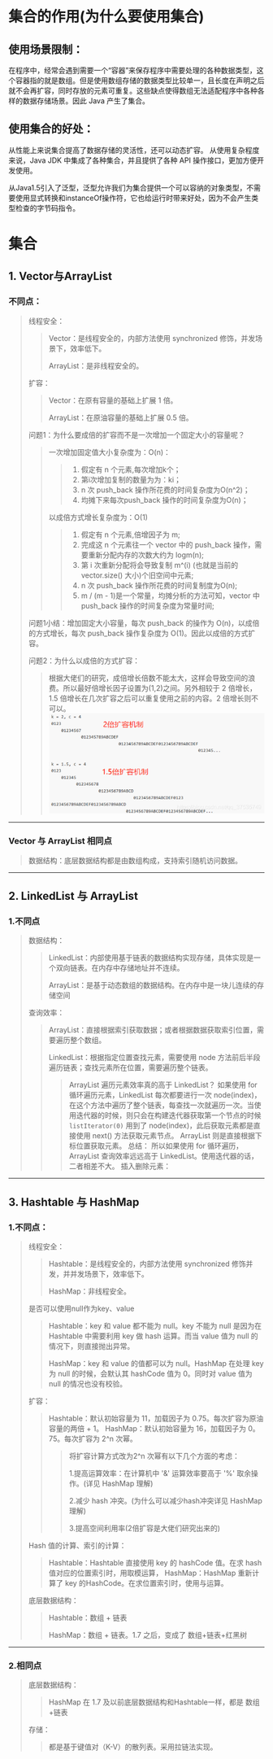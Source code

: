 # 集合的作用(为什么要使用集合)

## 使用场景限制：

在程序中，经常会遇到需要一个“容器”来保存程序中需要处理的各种数据类型，这个容器指的就是数组。但是使用数组存储的数据类型比较单一，且长度在声明之后就不会再扩容，同时存放的元素可重复。这些缺点使得数组无法适配程序中各种各样的数据存储场景。因此
Java 产生了集合。

## 使用集合的好处：

从性能上来说集合提高了数据存储的灵活性，还可以动态扩容。 从使用复杂程度来说，Java JDK 中集成了各种集合，并且提供了各种 API 操作接口，更加方便开发使用。

从Java1.5引入了泛型，泛型允许我们为集合提供一个可以容纳的对象类型，不需要使用显式转换和instanceOf操作符，它也给运行时带来好处，因为不会产生类型检查的字节码指令。

# 集合

## 1. Vector与ArrayList

### 不同点：

> 线程安全：
>> Vector：是线程安全的，内部方法使用 synchronized 修饰，并发场景下，效率低下。
>>
>> ArrayList：是非线程安全的。
>
> 扩容：
>> Vector：在原有容量的基础上扩展 1 倍。
>>
>> ArrayList：在原油容量的基础上扩展 0.5 倍。
>>
> 问题1：为什么要成倍的扩容而不是一次增加一个固定大小的容量呢？
>> 一次增加固定值大小复杂度为：O(n)：
>>> 1. 假定有 n 个元素,每次增加k个；
>>> 2. 第i次增加复制的数量为为：ki；
>>> 3. n 次 push_back 操作所花费的时间复杂度为O(n^2)；
>>> 4. 均摊下来每次push_back 操作的时间复杂度为O(n)；
>>>
>>以成倍方式增长复杂度为：O(1)
>>> 1. 假定有 n 个元素,倍增因子为 m;
>>> 2. 完成这 n 个元素往一个 vector 中的 push_back 操作，需要重新分配内存的次数大约为 logm(n);
>>> 3. 第 i 次重新分配将会导致复制 m^(i) (也就是当前的vector.size() 大小)个旧空间中元素;
>>> 4. n 次 push_back 操作所花费的时间复制度为O(n);
>>> 5. m / (m - 1)是一个常量，均摊分析的方法可知，vector 中 push_back 操作的时间复杂度为常量时间;
>>
> 问题1小结：增加固定大小容量，每次 push_back 的操作为 O(n)，以成倍的方式增长，每次 push_back 操作复杂度为 O(1)。因此以成倍的方式扩容。
>
> 问题2：为什么以成倍的方式扩容：
>> 根据大佬们的研究，成倍增长倍数不能太大，这样会导致空间的浪费。所以最好倍增长因子设置为(1,2)之间。另外相较于 2 倍增长，1.5 倍增长在几次扩容之后可以重复使用之前的内容。2 倍增长则不可以。
> > ![1.5倍与2倍扩容比较](photo/1.1.5倍与2倍扩容比较.png)
---

### Vector 与 ArrayList 相同点

> 数据结构：底层数据结构都是由数组构成，支持索引随机访问数据。
---

## 2. LinkedList 与 ArrayList

### 1.不同点

> 数据结构：
>> LinkedList：内部使用基于链表的数据结构实现存储，具体实现是一个双向链表。在内存中存储地址并不连续。
>>
>> ArrayList：是基于动态数组的数据结构。在内存中是一块儿连续的存储空间
>
> 查询效率：
>> ArrayList：直接根据索引获取数据；或者根据数据获取索引位置，需要遍历整个数组。
>> 
>> LinkedList：根据指定位置查找元素，需要使用 node 方法前后半段遍历链表；查找元素所在位置，需要遍历整个链表。 
>>> ArrayList 遍历元素效率真的高于 LinkedList？
>>> 如果使用 for 循环遍历元素，LinkedList 每次都要进行一次 node(index)，在这个方法中遍历了整个链表，每查找一次就遍历一次。当使用迭代器的时候，则只会在构建迭代器获取第一个节点的时候 `listIterator(0)` 用到了 node(index)，此后获取元素都是直接使用 next() 方法获取元素节点。
>>> ArrayList 则是直接根据下标位置获取元素。
>>> 总结： 所以如果使用 for 循环遍历，ArrayList 查询效率远远高于 LinkedList。使用迭代器的话，二者相差不大。
> 插入删除元素：
>> 
---

## 3. Hashtable 与 HashMap

### 1.不同点：

> 线程安全：
>> Hashtable：是线程安全的，内部方法使用 synchronized 修饰并发，并并发场景下，效率低下。
>>
>> HashMap：非线程安全。
>
> 是否可以使用null作为key、value
>> Hashtable：key 和 value 都不能为 null。key 不能为 null 是因为在 Hashtable 中需要利用 key 做 hash 运算。而当 value 值为 null 的情况下，则直接抛出异常。
>>
>> HashMap：key 和 value 的值都可以为 null。HashMap 在处理 key 为 null 的时候，会默认其 hashCode 值为 0。同时对 value 值为 null 的情况也没有校验。
>
> 扩容：
>> Hashtable：默认初始容量为 11，加载因子为 0.75。每次扩容为原油容量的两倍 + 1。
> > HashMap：默认初始容量为 16，加载因子为 0。75。每次扩容为 2^n 次幂。
>>> 将扩容计算方式改为2^n 次幂有以下几个方面的考虑：
>>>
>>> 1.提高运算效率：在计算机中 '&' 运算效率要高于 '%' 取余操作。(详见 HashMap 理解)
>>>
>>> 2.减少 hash 冲突。(为什么可以减少hash冲突详见 HashMap 理解)
>>>
>>> 3.提高空间利用率(2倍扩容是大佬们研究出来的)
>
> Hash 值的计算、索引的计算：
>> Hashtable：Hashtable 直接使用 key 的 hashCode 值。在求 hash 值对应的位置索引时，用取模运算，
> > HashMap：HashMap 重新计算了 key 的HashCode。在求位置索引时，使用与运算。
>
> 底层数据结构：
>> Hashtable：数组 + 链表
>>
>> HashMap：数组 + 链表。1.7 之后，变成了 数组+链表+红黑树
---

### 2.相同点

> 底层数据结构：
>> HashMap 在 1.7 及以前底层数据结构和Hashtable一样，都是 数组+链表
>>
> 存储：
>> 都是基于键值对（K-V）的散列表。采用拉链法实现。 
